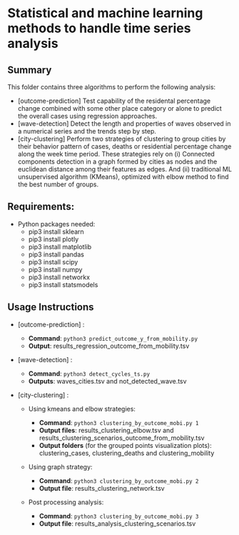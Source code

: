 # Statistical and machine learning methods to handle time series analysis

## Summary
This folder contains three algorithms to perform the following analysis: 
- [outcome-prediction] Test capability of the residental percentage change combined with some other place category or alone to predict the overall cases using regression approaches.
- [wave-detection] Detect the length and properties of waves observed in a numerical series and the trends step by step.
- [city-clustering] Perform two strategies of clustering to group cities by their behavior pattern of cases, deaths or residential percentage change along the week time period. These strategies rely on (i) Connected components detection in a graph formed by cities as nodes and the euclidean distance among their features as edges. And (ii) traditional ML unsupervised algorithm (KMeans), optimized with elbow method to find the best number of groups. 

## Requirements:
* Python packages needed:
	- pip3 install sklearn
	- pip3 install plotly
	- pip3 install matplotlib
	- pip3 install pandas
	- pip3 install scipy
	- pip3 install numpy
	- pip3 install networkx
	- pip3 install statsmodels

## Usage Instructions
* [outcome-prediction] :
    - **Command**: ````python3 predict_outcome_y_from_mobility.py````
	- **Output**: results_regression_outcome_from_mobility.tsv
	
* [wave-detection] :
    - **Command**: ````python3 detect_cycles_ts.py````
	- **Outputs**: waves_cities.tsv and not_detected_wave.tsv
	
* [city-clustering] :
    - Using kmeans and elbow strategies:
        - **Command**: ````python3 clustering_by_outcome_mobi.py 1````
	    - **Output files**: results_clustering_elbow.tsv and results_clustering_scenarios_outcome_from_mobility.tsv
	    - **Output folders** (for the grouped points visualization plots): clustering_cases, clustering_deaths and clustering_mobility
	    
    - Using graph strategy:
        - **Command**: ````python3 clustering_by_outcome_mobi.py 2````
	    - **Output file**: results_clustering_network.tsv
    
    - Post processing analysis:
        - **Command**: ````python3 clustering_by_outcome_mobi.py 3````
	    - **Output file**: results_analysis_clustering_scenarios.tsv
	
